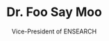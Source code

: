 ---
title: Dr. Foo Say Moo
name: Foo-Say-Moo
subtitle: Vice-President of ENSEARCH
layout: 2016_default
modal-id: 6
img: foo-say-moo.jpg
thumbnail: foo-say-moo.jpg
alt: Picture of Dr. Foo Say Moo
topic: Opening keynote speaker
description: • Vice-President of ENSEARCH<br>• Technical Advisor for Golden Ecosystem Sdn. Bhd<br>• PhD holder in Atmospheric Corrosion and Pollution <br><br> Dr. Foo Say Moo is the Vice-President cum Chairman of Education and Training Committee of the Environmental Management and Research Association of Malaysia (ENSEARCH). This NGO is an association of organisations, professionals, students and people with interest in learning and promoting effective ways to manage the impacts of human activities on the environment. The members of ENSEARCH believe that all are responsible for managing and mitigating the impacts of their corporate, professional and daily living activities on the environment. Thus, the motto of the association is; ‘ENSEARCH for a Better Environment’.<br><br>Dr. Foo himself is a veteran of the environmentalism cause. Having worked for more than 30 years in the oil and gas industry, he has covered a spectrum of expertise in Research and Development, science and technology in the fields ranging from petrophysics, crude oil and petroleum products, corrosion and pollution, material, environment, facilities engineering and energy conservation to HSE and sustainable development.<br><br>This PhD holder in Atmospheric Corrosion and Pollution from the Victoria University of Manchester is also a Technical Advisor for Golden Ecosystem Sdn. Bhd., a company providing environmental research and consultancy services, with a specialization in air pollution and chemical processes and the Deputy Chair of SIRIM Technical Committee on EcoLabelling, amongst many other memberships and associate-hood in environmentally aware organizations.<br><br>Dr. Foo Say Moo now looks forward to greater involvement in the amelioration of Malaysia’s green future, advising the younger generation to consider this field as a viable option for employment. Having seen Malaysia’s commitment to environmental conservation over the past few years, Dr. Foo sees this field as one of the most exciting and necessary means for work.
---